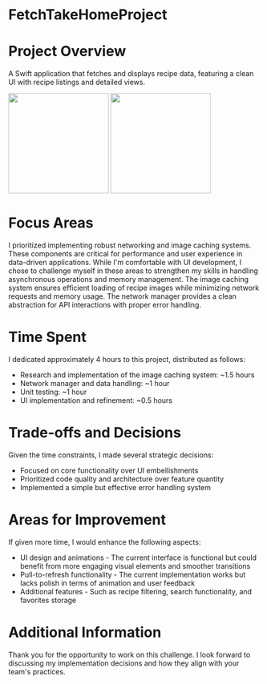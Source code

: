# FetchTakeHomeProject

# Project Overview
A Swift application that fetches and displays recipe data, featuring a clean UI with recipe listings and detailed views.

<img src="https://github.com/user-attachments/assets/65681e8b-60f7-438e-bae2-1f558e864545" width="200"/>

<img src="https://github.com/user-attachments/assets/0edd07ba-6d89-4f1e-ae71-db62958a18bb" width="200"/>

# Focus Areas
I prioritized implementing robust networking and image caching systems. These components are critical for performance and user experience in data-driven applications. While I'm comfortable with UI development, I chose to challenge myself in these areas to strengthen my skills in handling asynchronous operations and memory management.
The image caching system ensures efficient loading of recipe images while minimizing network requests and memory usage. The network manager provides a clean abstraction for API interactions with proper error handling.
# Time Spent
I dedicated approximately 4 hours to this project, distributed as follows:
  - Research and implementation of the image caching system: ~1.5 hours
  - Network manager and data handling: ~1 hour
  - Unit testing: ~1 hour
  - UI implementation and refinement: ~0.5 hours
# Trade-offs and Decisions
Given the time constraints, I made several strategic decisions:
  - Focused on core functionality over UI embellishments
  - Prioritized code quality and architecture over feature quantity
  - Implemented a simple but effective error handling system
# Areas for Improvement
If given more time, I would enhance the following aspects:
  - UI design and animations - The current interface is functional but could benefit from more engaging visual elements and smoother transitions
  - Pull-to-refresh functionality - The current implementation works but lacks polish in terms of animation and user feedback
  - Additional features - Such as recipe filtering, search functionality, and favorites storage
# Additional Information
Thank you for the opportunity to work on this challenge. I look forward to discussing my implementation decisions and how they align with your team's practices.

